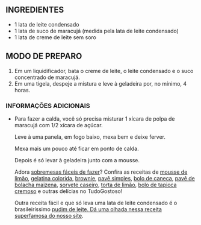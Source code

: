 ## INGREDIENTES

- 1 lata de leite condensado
- 1 lata de suco de maracujá (medida pela lata de leite condensado)
- 1 lata de creme de leite sem soro

## MODO DE PREPARO

1. Em um liquidificador, bata o creme de leite, o leite condensado e o suco concentrado de maracujá.
2. Em uma tigela, despeje a mistura e leve à geladeira por, no mínimo, 4 horas.

### INFORMAÇÕES ADICIONAIS

- Para fazer a calda, você só precisa misturar 1 xícara de polpa de maracujá com 1/2 xícara de açúcar.

  Leve à uma panela, em fogo baixo, mexa bem e deixe ferver.

  Mexa mais um pouco até ficar em ponto de calda.

  Depois é só levar à geladeira junto com a mousse.

  Adora [sobremesas fáceis de fazer](https://blog.tudogostoso.com.br/cardapios/receitas-de-bolos-e-doces/sobremesas-de-verao-receitas-faceis/)? Confira as receitas de [mousse de limão](https://www.tudogostoso.com.br/receita/155693-mousse-de-limao-rapido.html), [gelatina colorida,](https://www.tudogostoso.com.br/receita/139847-gelatina-colorida-da-luh.html) [brownie](https://www.tudogostoso.com.br/receita/11659-brownie-super-facil.html), [pavê simples](https://www.tudogostoso.com.br/receita/25474-pave-simples-de-chocolate.html), [bolo de caneca](https://www.tudogostoso.com.br/receita/60429-bolo-de-caneca-micro-ondas.html), [pavê de bolacha maizena](https://www.tudogostoso.com.br/receita/23026-pave-de-bolacha-de-maizena.html), [sorvete caseiro](https://www.tudogostoso.com.br/receita/145516-sorvete-caseiro-tipo-industrial.html), [torta de limão](https://www.tudogostoso.com.br/receita/104383-torta-de-limao.html), [bolo de tapioca cremoso](https://www.tudogostoso.com.br/receita/117767-bolo-de-tapioca-cremoso-nao-vai-ao-forno.html) e outras delícias no TudoGostoso!

  Outra receita fácil e que só leva uma lata de leite condensado é o brasileiríssimo [pudim de leite. Dá uma olhada nessa receita superfamosa do nosso site](https://www.tudogostoso.com.br/receita/31593-pudim-de-leite-condensado.html).